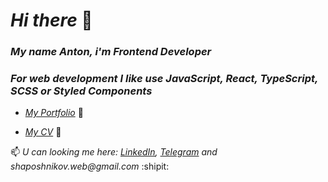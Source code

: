 # _Hi there_ 👋 
### _My name Anton, i'm Frontend Developer_
### _For web development I like use JavaScript, React, TypeScript, SCSS or Styled Components_
- _<a href="https://shaposhnikov.in/" target="_blank">My Portfolio</a>_ :link:

- _<a href="https://drive.google.com/file/d/1_X0WFqP8EUNvBxd4JYCTVO0KJ5kYB1Z_/view?usp=sharing" target="_blank">My CV</a>_ :link:

📫 _U can looking me here: <a href="https://www.linkedin.com/in/shaposhnikov-dev/" target="_blank">LinkedIn</a>,
  <a href="https://t.me/purrpurr" target="_blank">Telegram</a> and shaposhnikov.web@gmail.com_ :shipit:
